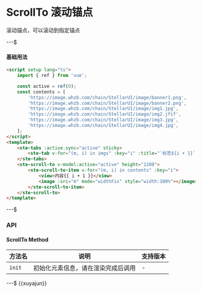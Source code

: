 # ScrollTo 滚动锚点

滚动锚点，可以滚动到指定锚点

---$

#### 基础用法

```html
<script setup lang="ts">
    import { ref } from 'vue';

    const active = ref(0);
    const contents = [
        'https://image.whzb.com/chain/StellarUI/image/banner1.png',
        'https://image.whzb.com/chain/StellarUI/image/banner2.png',
        'https://image.whzb.com/chain/StellarUI/image/img1.jpg',
        'https://image.whzb.com/chain/StellarUI/image/img2.jfif',
        'https://image.whzb.com/chain/StellarUI/image/img3.jpg',
        'https://image.whzb.com/chain/StellarUI/image/img4.jpg',
    ];
</script>
<template>
    <ste-tabs :active.sync="active" sticky>
        <ste-tab v-for="(m, i) in imgs" :key="i" :title="`标签${i + 1}`" />
    </ste-tabs>
    <ste-scroll-to v-model:active="active" height="1200">
        <ste-scroll-to-item v-for="(m, i) in contents" :key="i">
            <view>内容{{ i + 1 }}</view>
            <image :src="m" mode="widthFix" style="width:100%"></image>
        </ste-scroll-to-item>
    </ste-scroll-to>
</template>
```

---$

### API

<!-- props -->

#### ScrollTo Method

| 方法名 | 说明                               | 支持版本 |
| ------ | ---------------------------------- | -------- |
| `init` | 初始化元素信息，请在渲染完成后调用 | -        |

---$
{{xuyajun}}

